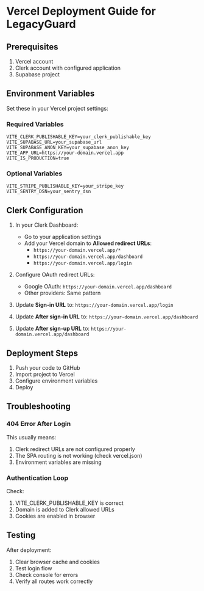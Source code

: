 # Vercel Deployment Guide for LegacyGuard

## Prerequisites

1. Vercel account
2. Clerk account with configured application
3. Supabase project

## Environment Variables

Set these in your Vercel project settings:

### Required Variables

```
VITE_CLERK_PUBLISHABLE_KEY=your_clerk_publishable_key
VITE_SUPABASE_URL=your_supabase_url
VITE_SUPABASE_ANON_KEY=your_supabase_anon_key
VITE_APP_URL=https://your-domain.vercel.app
VITE_IS_PRODUCTION=true
```

### Optional Variables

```
VITE_STRIPE_PUBLISHABLE_KEY=your_stripe_key
VITE_SENTRY_DSN=your_sentry_dsn
```

## Clerk Configuration

1. In your Clerk Dashboard:
   - Go to your application settings
   - Add your Vercel domain to **Allowed redirect URLs**:
     - `https://your-domain.vercel.app/*`
     - `https://your-domain.vercel.app/dashboard`
     - `https://your-domain.vercel.app/login`
   
2. Configure OAuth redirect URLs:
   - Google OAuth: `https://your-domain.vercel.app/dashboard`
   - Other providers: Same pattern

3. Update **Sign-in URL** to: `https://your-domain.vercel.app/login`
4. Update **After sign-in URL** to: `https://your-domain.vercel.app/dashboard`
5. Update **After sign-up URL** to: `https://your-domain.vercel.app/dashboard`

## Deployment Steps

1. Push your code to GitHub
2. Import project to Vercel
3. Configure environment variables
4. Deploy

## Troubleshooting

### 404 Error After Login

This usually means:
1. Clerk redirect URLs are not configured properly
2. The SPA routing is not working (check vercel.json)
3. Environment variables are missing

### Authentication Loop

Check:
1. VITE_CLERK_PUBLISHABLE_KEY is correct
2. Domain is added to Clerk allowed URLs
3. Cookies are enabled in browser

## Testing

After deployment:
1. Clear browser cache and cookies
2. Test login flow
3. Check console for errors
4. Verify all routes work correctly
